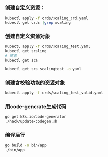 ### 创建自定义资源：
```bash
kubectl apply -f crds/scaling_crd.yaml
kubectl get crds |grep scaling
```

### 创建自定义资源对象

```bash
kubectl apply -f crds/scaling_test.yaml
kubectl get scaling
# 或者
kubectl get sca

kubectl get sca scalingtest -o yaml
```

### 创建含校验功能的资源对象

```bash
kubectl apply -f crds/scaling_test_valid.yaml
```

### 用code-generate生成代码

```bash
go get k8s.io/code-generator
./hack/update-codegen.sh
```

### 编译运行

```bash
go build -o bin/app
./bin/app
```
